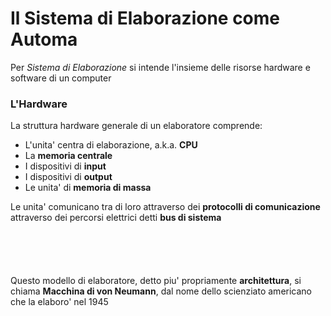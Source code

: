 # Il Sistema di Elaborazione come Automa

Per *Sistema di Elaborazione* si intende l'insieme delle risorse hardware e software di un computer

### L'Hardware

La struttura hardware generale di un elaboratore comprende:

* L'unita' centra di elaborazione, a.k.a. **CPU**
* La **memoria centrale**
* I dispositivi di **input**
* I dispositivi di **output**
* Le unita' di **memoria di massa**

Le unita' comunicano tra di loro attraverso dei **protocolli di comunicazione** attraverso dei percorsi elettrici detti **bus di sistema**

```





```

Questo modello di elaboratore, detto piu' propriamente **architettura**, si chiama **Macchina di von Neumann**, dal nome dello scienziato americano che la elaboro' nel 1945
